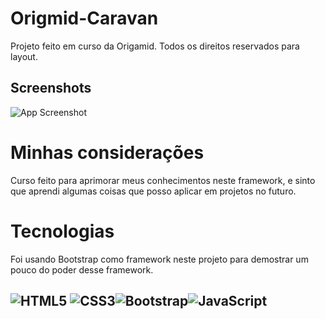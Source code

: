 # Origmid-Caravan

Projeto feito em curso da Origamid. Todos os direitos reservados para layout.

## Screenshots

![App Screenshot](https://postimg.cc/5jjZVRC9)

# Minhas considerações

Curso feito para aprimorar meus conhecimentos neste framework, e sinto que aprendi algumas coisas que posso aplicar em projetos no futuro.

# Tecnologias

Foi usando Bootstrap como framework neste projeto para demostrar um pouco do poder desse framework.

## 	![HTML5](https://img.shields.io/badge/html5-%23E34F26.svg?style=for-the-badge&logo=html5&logoColor=white) ![CSS3](https://img.shields.io/badge/css3-%231572B6.svg?style=for-the-badge&logo=css3&logoColor=white)![Bootstrap](https://img.shields.io/badge/bootstrap-%238511FA.svg?style=for-the-badge&logo=bootstrap&logoColor=white)![JavaScript](https://img.shields.io/badge/javascript-%23323330.svg?style=for-the-badge&logo=javascript&logoColor=%23F7DF1E) 

